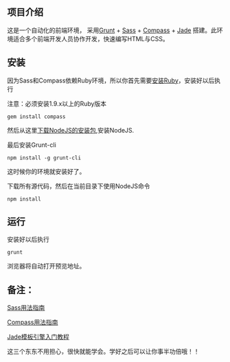 ## 项目介绍
这是一个自动化的前端环境，
采用[Grunt](http://gruntjs.com) + [Sass](http://sass-lang.com) + [Compass](http://compass-style.org/) + [Jade](http://jade-lang.com/) 搭建。此环境适合多个前端开发人员协作开发，快速编写HTML与CSS。

## 安装
因为Sass和Compass依赖Ruby环境，所以你首先需要[安装Ruby](http://www.ruby-lang.org/en/downloads/)，安装好以后执行

注意：必须安装1.9.x以上的Ruby版本

```
gem install compass
```
然后从这里[下载NodeJS的安装包](http://nodejs.org/),安装NodeJS.

最后安装Grunt-cli

```
npm install -g grunt-cli
```

这时候你的环境就安装好了。

下载所有源代码，然后在当前目录下使用NodeJS命令

```
npm install
```

## 运行

安装好以后执行

```
grunt
```
浏览器将自动打开预览地址。

## 备注：
[Sass用法指南](http://www.ruanyifeng.com/blog/2012/06/sass.html)

[Compass用法指南](http://www.ruanyifeng.com/blog/2012/11/compass.html)

[Jade模板引擎入门教程](https://github.com/visionmedia/jade/blob/master/Readme_zh-cn.md)

这三个东东不用担心，很快就能学会。学好之后可以让你事半功倍哦！！
